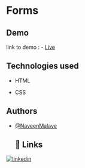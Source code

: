 # Forms
## Demo

 link to demo : - [Live](https://naveenmalave.github.io/Forms/Student%20Detail%20Form/forms1.html)
 ## Technologies used

- HTML

- CSS
  
 ## Authors

- [@NaveenMalave](https://github.com/NaveenMalave)
  ## 🔗 Links

[![linkedin](https://img.shields.io/badge/linkedin-0A66C2?style=for-the-badge&logo=linkedin&logoColor=white)](https://www.linkedin.com/in/navanishwara-rao-malave-4ab6ba247)
